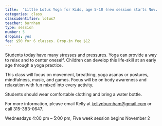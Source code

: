 ```yaml
---
title:  "Little Lotus Yoga for Kids, age 5-10 (new session starts Nov. 2, no class Nov. 23)"
categories: class
classidentifier: lotus7
teacher: burnham
type: session
number: 5
dropins: yes
fee: $50 for 6 classes. Drop-in fee $12
---
```

Students today have many stresses and pressures. Yoga can provide a way to relax and to center oneself. Children can develop this life-skill at an early age through a yoga practice.

This class will focus on movement, breathing, yoga asanas or postures, mindfulness, music, and games. Focus will be on body awareness and relaxation with fun mixed into every activity.  

Students should wear comfortable clothing and bring a water bottle.

For more information, please email Kelly at
<a href="mailto:kellynburnham@gmail.com">kellynburnham@gmail.com</a> or call 315-383-0647.

Wednesdays 4:00 pm – 5:00 pm, Five week session begins November 2
